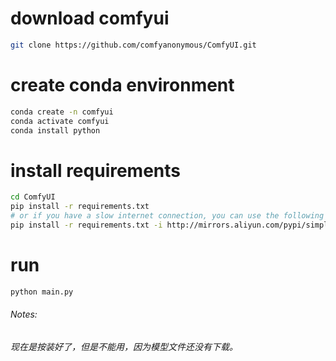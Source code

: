 # download comfyui
```bash
git clone https://github.com/comfyanonymous/ComfyUI.git

```
# create conda environment
```bash
conda create -n comfyui
conda activate comfyui
conda install python

```
# install requirements
```bash
cd ComfyUI
pip install -r requirements.txt
# or if you have a slow internet connection, you can use the following command to install requirements from a mirror site
pip install -r requirements.txt -i http://mirrors.aliyun.com/pypi/simple/ --trusted-host mirrors.aliyun.com

```
# run
```bash
python main.py
```
###### Notes:
_现在是按装好了，但是不能用，因为模型文件还没有下载。_